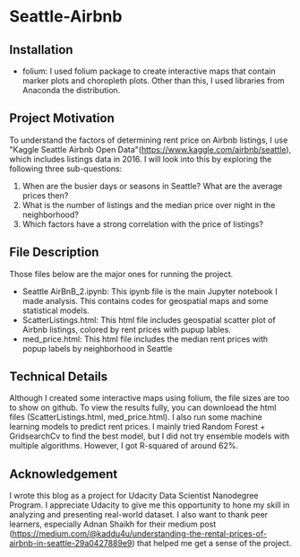 # Seattle-Airbnb

## Installation
 - folium: I used folium package to create interactive maps that contain marker plots and choropleth plots. Other than this, I used libraries from Anaconda the distribution.

## Project Motivation
To understand the factors of determining rent price on Airbnb listings, I use "Kaggle Seattle Airbnb Open Data"(https://www.kaggle.com/airbnb/seattle), which includes listings data in 2016. I will look into this by exploring the following three sub-questions:
 1. When are the busier days or seasons in Seattle? What are the average prices then?
 2. What is the number of listings and the median price over night in the neighborhood?
 3. Which factors have a strong correlation with the price of listings?

## File Description
Those files below are the major ones for running the project.
 - Seattle AirBnB_2.ipynb: This ipynb file is the main Jupyter notebook I made analysis. This contains codes for geospatial maps and some statistical models. 
 - ScatterListings.html: This html file includes geospatial scatter plot of Airbnb listings, colored by rent prices with pupup lables.
 - med_price.html: This html file includes the median rent prices with popup labels by neighborhood in Seattle
 
## Technical Details
Although I created some interactive maps using folium, the file sizes are too to show on github. To view the results fully, you can downloead the html files (ScatterListings.html, med_price.html). I also run some machine learning models to predict rent prices. I mainly tried Random Forest + GridsearchCv to find the best model, but I did not try ensemble models with multiple algorithms. However, I got R-squared of around 62%.

## Acknowledgement
I wrote this blog as a project for Udacity Data Scientist Nanodegree Program. I appreciate Udacity to give me this opportunity to hone my skill in analyzing and presenting real-world dataset. I also want to thank peer learners, especially Adnan Shaikh for their medium post (https://medium.com/@kaddu4u/understanding-the-rental-prices-of-airbnb-in-seattle-29a0427889e9) that helped me get a sense of the project.
